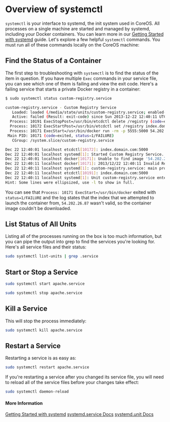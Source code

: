 # Overview of systemctl

`systemctl` is your interface to systemd, the init system used in CoreOS. All processes on a single machine are started and managed by systemd, including your Docker containers. You can learn more in our [Getting Started with systemd]({{site.baseurl}}/docs/launching-containers/launching/getting-started-with-systemd) guide. Let's explore a few helpful `systemctl` commands. You must run all of these commands locally on the CoreOS machine:

## Find the Status of a Container

The first step to troubleshooting with `systemctl` is to find the status of the item in question. If you have multiple `Exec` commands in your service file, you can see which one of them is failing and view the exit code. Here's a failing service that starts a private Docker registry in a container:

```sh
$ sudo systemctl status custom-registry.service

custom-registry.service - Custom Registry Service
   Loaded: loaded (/media/state/units/custom-registry.service; enabled-runtime)
   Active: failed (Result: exit-code) since Sun 2013-12-22 12:40:11 UTC; 35s ago
  Process: 10191 ExecStopPost=/usr/bin/etcdctl delete /registry (code=exited, status=0/SUCCESS)
  Process: 10172 ExecStartPost=/usr/bin/etcdctl set /registry index.domain.com:5000 (code=exited, status=0/SUCCESS)
  Process: 10171 ExecStart=/usr/bin/docker run -rm -p 5555:5000 54.202.26.87:5000/registry /bin/sh /root/boot.sh (code=exited, status=1/FAILURE)
 Main PID: 10171 (code=exited, status=1/FAILURE)
   CGroup: /system.slice/custom-registry.service

Dec 22 12:40:01 localhost etcdctl[10172]: index.domain.com:5000
Dec 22 12:40:01 localhost systemd[1]: Started Custom Registry Service.
Dec 22 12:40:01 localhost docker[10171]: Unable to find image '54.202.26.87:5000/registry' (tag: latest) locally
Dec 22 12:40:11 localhost docker[10171]: 2013/12/22 12:40:11 Invalid Registry endpoint: Get http://index2.domain.com:5000/v1/_ping: dial tcp 54.204.26.2...o timeout
Dec 22 12:40:11 localhost systemd[1]: custom-registry.service: main process exited, code=exited, status=1/FAILURE
Dec 22 12:40:11 localhost etcdctl[10191]: index.domain.com:5000
Dec 22 12:40:11 localhost systemd[1]: Unit custom-registry.service entered failed state.
Hint: Some lines were ellipsized, use -l to show in full.
```

You can see that `Process: 10171 ExecStart=/usr/bin/docker` exited with `status=1/FAILURE` and the log states that the index that we attempted to launch the container from, `54.202.26.87` wasn't valid, so the container image couldn't be downloaded.

## List Status of All Units

Listing all of the processes running on the box is too much information, but you can pipe the output into grep to find the services you're looking for. Here's all service files and their status:

```sh
sudo systemctl list-units | grep .service
```

## Start or Stop a Service

```sh
sudo systemctl start apache.service
```

```sh
sudo systemctl stop apache.service
```

## Kill a Service

This will stop the process immediately:

```sh
sudo systemctl kill apache.service
```

## Restart a Service

Restarting a service is as easy as:

```sh
sudo systemctl restart apache.service
```

If you're restarting a service after you changed its service file, you will need to reload all of the service files before your changes take effect:

```sh
sudo systemctl daemon-reload
```

#### More Information
<a class="btn btn-default" href="{{site.baseurl}}/docs/launching-containers/launching/getting-started-with-systemd">Getting Started with systemd</a>
<a class="btn btn-default" href="http://www.freedesktop.org/software/systemd/man/systemd.service.html">systemd.service Docs</a>
<a class="btn btn-default" href="http://www.freedesktop.org/software/systemd/man/systemd.unit.html">systemd.unit Docs</a>
